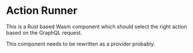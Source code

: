 # Action Runner

This is a Rust based Wasm component which should select the right action based on the GraphQL request.

This component needs to be rewritten as a provider probably.
